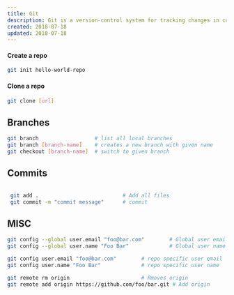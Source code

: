 ```yaml
---
title: Git
description: Git is a version-control system for tracking changes in computer files and coordinating work on those files among multiple people
created: 2018-07-18
updated: 2018-07-18
---
```



#### Create a repo

```sh
git init hello-world-repo
```

#### Clone a repo

```sh
git clone [url]
```

## Branches

```sh
git branch                  # list all local branches
git branch [branch-name]    # creates a new branch with given name
git checkout [branch-name]  # switch to given branch 
```

## Commits

```sh

 git add .                           # Add all files
 git commit -m "commit message"      # commit 

```

## MISC

```sh
git config --global user.email "foo@bar.com"        # Global user email
git config --global user.name "Foo Bar"             # Global user name

git config user.email "foo@bar.com"        # repo specific user email
git config user.name "Foo Bar"             # repo specific user name

git remote rm origin                       # Rmoves origin
git remote add origin https://github.com/foo/bar.git # Add origin
```
